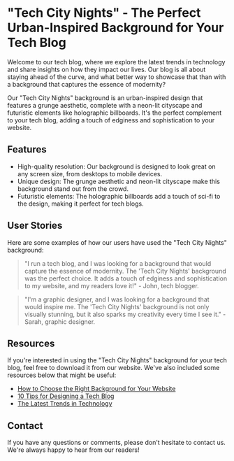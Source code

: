 <!--font:Poppins-->

# "Tech City Nights" - The Perfect Urban-Inspired Background for Your Tech Blog

Welcome to our tech blog, where we explore the latest trends in technology and share insights on how they impact our lives. Our blog is all about staying ahead of the curve, and what better way to showcase that than with a background that captures the essence of modernity?

Our "Tech City Nights" background is an urban-inspired design that features a grunge aesthetic, complete with a neon-lit cityscape and futuristic elements like holographic billboards. It's the perfect complement to your tech blog, adding a touch of edginess and sophistication to your website.

## Features

- High-quality resolution: Our background is designed to look great on any screen size, from desktops to mobile devices.
- Unique design: The grunge aesthetic and neon-lit cityscape make this background stand out from the crowd.
- Futuristic elements: The holographic billboards add a touch of sci-fi to the design, making it perfect for tech blogs.

## User Stories

Here are some examples of how our users have used the "Tech City Nights" background:

> "I run a tech blog, and I was looking for a background that would capture the essence of modernity. The 'Tech City Nights' background was the perfect choice. It adds a touch of edginess and sophistication to my website, and my readers love it!" - John, tech blogger.

> "I'm a graphic designer, and I was looking for a background that would inspire me. The 'Tech City Nights' background is not only visually stunning, but it also sparks my creativity every time I see it." - Sarah, graphic designer.

## Resources

If you're interested in using the "Tech City Nights" background for your tech blog, feel free to download it from our website. We've also included some resources below that might be useful:

- [How to Choose the Right Background for Your Website](#)
- [10 Tips for Designing a Tech Blog](#)
- [The Latest Trends in Technology](#)

## Contact

If you have any questions or comments, please don't hesitate to contact us. We're always happy to hear from our readers!

<!--

Write me content for website with wallpaper which alt text is:

"An urban-inspired wallpaper with a grunge aesthetic, featuring a neon-lit cityscape with futuristic elements such as holographic billboards."

The name/title of the page should not be 1:1 copy of the alt text but rather a real content of the website which is using this wallpaper.

- Use markdown format 
- Start with heading
- Heading should be short and concise
- The content should look like a real website 
- The website should not be about the wallpaper, wallpaper is just a related background
- Heading should be contain work "wallpaper" or "background"
- Include real sections like references, contact, user stories, etc. use things relevant to the page purpose.
- Feel free to use structure like headings, bullets, numbering, blockquotes, paragraphs, horizontal lines, etc.
- You can use formatting like bold or _italic_
- You can include UTF-8 emojis
- Links should be only #hash anchors (and you can refer to the document itself)
- Do not include images


---


# "Neon Nights" - An Urban-Inspired Wallpaper for Your Tech Blog

Welcome to our tech blog, where we explore the latest trends in technology and share insights on how they impact our lives. Our blog is all about staying ahead of the curve, and what better way to showcase that than with a wallpaper that captures the essence of modernity?

Our "Neon Nights" wallpaper is an urban-inspired design that features a grunge aesthetic, complete with a neon-lit cityscape and futuristic elements like holographic billboards. It's the perfect background for your tech blog, adding a touch of edginess and sophistication to your website.

## Features

- High-quality resolution: Our wallpaper is designed to look great on any screen size, from desktops to mobile devices.
- Unique design: The grunge aesthetic and neon-lit cityscape make this wallpaper stand out from the crowd.
- Futuristic elements: The holographic billboards add a touch of sci-fi to the design, making it perfect for tech blogs.

## User Stories

Here are some examples of how our users have used the "Neon Nights" wallpaper:

> "I run a tech blog, and I was looking for a background that would capture the essence of modernity. The 'Neon Nights' wallpaper was the perfect choice. It adds a touch of edginess and sophistication to my website, and my readers love it!" - John, tech blogger.

> "I'm a graphic designer, and I was looking for a wallpaper that would inspire me. The 'Neon Nights' wallpaper is not only visually stunning, but it also sparks my creativity every time I see it." - Sarah, graphic designer.

## References

If you're interested in using the "Neon Nights" wallpaper for your tech blog, feel free to download it from our website. We've also included some references below that might be useful:

- [How to Choose the Right Wallpaper for Your Website](#)
- [10 Tips for Designing a Tech Blog](#)
- [The Latest Trends in Technology](#)

## Contact

If you have any questions or comments, please don't hesitate to contact us. We're always happy to hear from our readers!


---


Heading should not include word "wallpaper". The website should not be about the wallpaper itself, wallpaper is just a related background, rewrite whole content.


---


# "Tech City Nights" - The Perfect Urban-Inspired Background for Your Tech Blog

Welcome to our tech blog, where we explore the latest trends in technology and share insights on how they impact our lives. Our blog is all about staying ahead of the curve, and what better way to showcase that than with a background that captures the essence of modernity?

Our "Tech City Nights" background is an urban-inspired design that features a grunge aesthetic, complete with a neon-lit cityscape and futuristic elements like holographic billboards. It's the perfect complement to your tech blog, adding a touch of edginess and sophistication to your website.

## Features

- High-quality resolution: Our background is designed to look great on any screen size, from desktops to mobile devices.
- Unique design: The grunge aesthetic and neon-lit cityscape make this background stand out from the crowd.
- Futuristic elements: The holographic billboards add a touch of sci-fi to the design, making it perfect for tech blogs.

## User Stories

Here are some examples of how our users have used the "Tech City Nights" background:

> "I run a tech blog, and I was looking for a background that would capture the essence of modernity. The 'Tech City Nights' background was the perfect choice. It adds a touch of edginess and sophistication to my website, and my readers love it!" - John, tech blogger.

> "I'm a graphic designer, and I was looking for a background that would inspire me. The 'Tech City Nights' background is not only visually stunning, but it also sparks my creativity every time I see it." - Sarah, graphic designer.

## Resources

If you're interested in using the "Tech City Nights" background for your tech blog, feel free to download it from our website. We've also included some resources below that might be useful:

- [How to Choose the Right Background for Your Website](#)
- [10 Tips for Designing a Tech Blog](#)
- [The Latest Trends in Technology](#)

## Contact

If you have any questions or comments, please don't hesitate to contact us. We're always happy to hear from our readers!

-->
